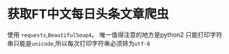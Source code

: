# 获取FT中文每日头条文章爬虫
使用 `requests`,`BeautifulSoup4`。
唯一值得注意的地方是python2 只能打印字符串只能是`unicode`,所以每次打印字符串必须转为`utf-8`